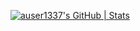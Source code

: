 [![auser1337's GitHub | Stats](https://stats.quine.sh/auser1337/github?theme=dark)](https://quine.sh?utm_source=widgets&utm_campaign=auser1337)
